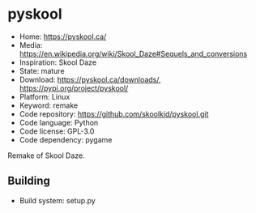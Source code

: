 # pyskool

- Home: https://pyskool.ca/
- Media: https://en.wikipedia.org/wiki/Skool_Daze#Sequels_and_conversions
- Inspiration: Skool Daze
- State: mature
- Download: https://pyskool.ca/downloads/, https://pypi.org/project/pyskool/
- Platform: Linux
- Keyword: remake
- Code repository: https://github.com/skoolkid/pyskool.git
- Code language: Python
- Code license: GPL-3.0
- Code dependency: pygame

Remake of Skool Daze.

## Building

- Build system: setup.py
